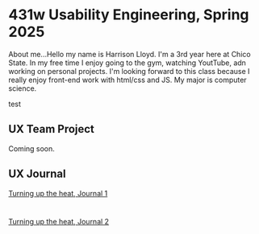 # 431w Usability Engineering, Spring 2025

About me...Hello my name is Harrison Lloyd. I'm a 3rd year here at Chico State. In my free time I enjoy going to the gym, watching YoutTube, adn working on personal projects. I'm looking
forward to this class because I really enjoy front-end work with html/css and JS. My major is computer science.

test
## UX Team Project

Coming soon.

## UX Journal

[Turning up the heat, Journal 1](journal/)
#
[Turning up the heat, Journal 2](journal/)
